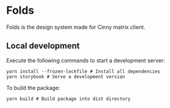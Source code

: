 # Folds

Folds is the design system made for Cinny matrix client.

## Local development

Execute the following commands to start a development server:

```
yarn install --frozen-lockfile # Install all dependencies
yarn storybook # Serve a development version
```

To build the package:

```
yarn build # Build package into dist directory
```
